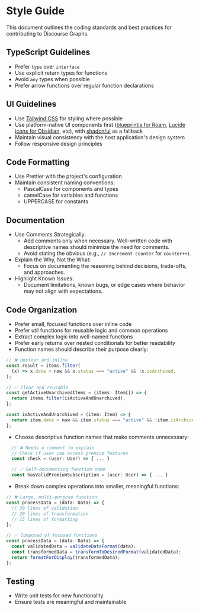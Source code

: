 # Style Guide

This document outlines the coding standards and best practices for contributing to Discourse Graphs.

## TypeScript Guidelines

- Prefer `type` over `interface`
- Use explicit return types for functions
- Avoid `any` types when possible
- Prefer arrow functions over regular function declarations

## UI Guidelines

- Use [Tailwind CSS](https://tailwindcss.com/) for styling where possible
- Use platform-native UI components first ([blueprintjs for Roam](https://roamresearch.com/#/app/developer-documentation/page/5BB8h4I7b), [Lucide icons for Obsidian](https://help.obsidian.md/Contributing+to+Obsidian/Style+guide), etc), with [shadcn/ui](https://ui.shadcn.com/) as a fallback
- Maintain visual consistency with the host application's design system
- Follow responsive design principles

## Code Formatting

- Use Prettier with the project's configuration
- Maintain consistent naming conventions:
  - PascalCase for components and types
  - camelCase for variables and functions
  - UPPERCASE for constants

## Documentation

- Use Comments Strategically:
  - Add comments only when necessary. Well-written code with descriptive names should minimize the need for comments.
  - Avoid stating the obvious (e.g., `// Increment counter` for `counter++`).
- Explain the Why, Not the What:
  - Focus on documenting the reasoning behind decisions, trade-offs, and approaches.
- Highlight Known Issues:
  - Document limitations, known bugs, or edge cases where behavior may not align with expectations.

## Code Organization

- Prefer small, focused functions over inline code
- Prefer util functions for reusable logic and common operations
- Extract complex logic into well-named functions
- Prefer early returns over nested conditionals for better readability
- Function names should describe their purpose clearly:

```typescript
// ❌ Unclear and inline
const result = items.filter(
  (x) => x.date > now && x.status === "active" && !x.isArchived,
);

// ✅ Clear and reusable
const getActiveUnarchivedItems = (items: Item[]) => {
  return items.filter(isActiveAndUnarchived);
};

const isActiveAndUnarchived = (item: Item) => {
  return item.date > now && item.status === "active" && !item.isArchived;
};
```

- Choose descriptive function names that make comments unnecessary:

```typescript
  // ❌ Needs a comment to explain
  // Check if user can access premium features
  const check = (user: User) => { ... }

  // ✅ Self-documenting function name
  const hasValidPremiumSubscription = (user: User) => { ... }
```

- Break down complex operations into smaller, meaningful functions:

```typescript
// ❌ Large, multi-purpose function
const processData = (data: Data) => {
  // 30 lines of validation
  // 20 lines of transformation
  // 15 lines of formatting
};

// ✅ Composed of focused functions
const processData = (data: Data) => {
  const validatedData = validateDataFormat(data);
  const transformedData = transformToDesiredFormat(validatedData);
  return formatForDisplay(transformedData);
};

```

## Testing

- Write unit tests for new functionality
- Ensure tests are meaningful and maintainable
